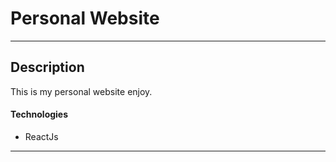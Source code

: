 # Personal Website

---

## Description

This is my personal website enjoy.

#### Technologies

- ReactJs

---

